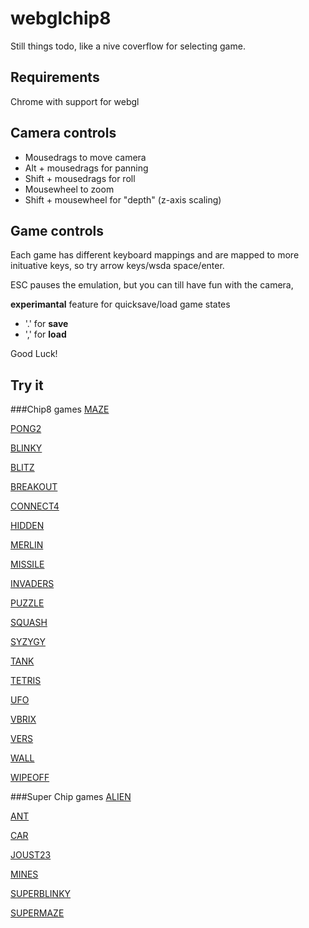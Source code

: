 webglchip8
==========
Still things todo, like a nive coverflow for selecting game.

Requirements
------------
Chrome with support for webgl

Camera controls
---------------
* Mousedrags to move camera
* Alt + mousedrags for panning
* Shift + mousedrags for roll
* Mousewheel to zoom
* Shift + mousewheel for "depth" (z-axis scaling)

Game controls
-------------
Each game has different keyboard mappings and are mapped to more inituative keys, so try arrow keys/wsda space/enter.

ESC pauses the emulation, but you can till have fun with the camera,

**experimantal** feature for quicksave/load game states
* '.' for __save__
* ',' for __load__

Good Luck!

Try it
------

###Chip8 games
[MAZE](http://axelo.github.com/webglchip8/index.html?rom=MAZE)

[PONG2](http://axelo.github.com/webglchip8/index.html?rom=PONG2)

[BLINKY](http://axelo.github.com/webglchip8/index.html?rom=BLINKY)

[BLITZ](http://axelo.github.com/webglchip8/index.html?rom=BLITZ)

[BREAKOUT](http://axelo.github.com/webglchip8/index.html?rom=BREAKOUT)

[CONNECT4](http://axelo.github.com/webglchip8/index.html?rom=CONNECT4)

[HIDDEN](http://axelo.github.com/webglchip8/index.html?rom=HIDDEN)

[MERLIN](http://axelo.github.com/webglchip8/index.html?rom=MERLIN)

[MISSILE](http://axelo.github.com/webglchip8/index.html?rom=MISSILE)

[INVADERS](http://axelo.github.com/webglchip8/index.html?rom=INVADERS)

[PUZZLE](http://axelo.github.com/webglchip8/index.html?rom=PUZZLE)

[SQUASH](http://axelo.github.com/webglchip8/index.html?rom=SQUASH)

[SYZYGY](http://axelo.github.com/webglchip8/index.html?rom=SYZYGY)

[TANK](http://axelo.github.com/webglchip8/index.html?rom=TANK)

[TETRIS](http://axelo.github.com/webglchip8/index.html?rom=TETRIS)

[UFO](http://axelo.github.com/webglchip8/index.html?rom=UFO)

[VBRIX](http://axelo.github.com/webglchip8/index.html?rom=VBRIX)

[VERS](http://axelo.github.com/webglchip8/index.html?rom=VERS)

[WALL](http://axelo.github.com/webglchip8/index.html?rom=WALL)

[WIPEOFF](http://axelo.github.com/webglchip8/index.html?rom=WIPEOFF)

###Super Chip games
[ALIEN](http://axelo.github.com/webglchip8/index.html?rom=ALIEN)

[ANT](http://axelo.github.com/webglchip8/index.html?rom=ANT)

[CAR](http://axelo.github.com/webglchip8/index.html?rom=CAR)

[JOUST23](http://axelo.github.com/webglchip8/index.html?rom=JOUST23)

[MINES](http://axelo.github.com/webglchip8/index.html?rom=MINES)

[SUPERBLINKY](http://axelo.github.com/webglchip8/index.html?rom=SUPERBLINKY)

[SUPERMAZE](http://axelo.github.com/webglchip8/index.html?rom=SUPERMAZE)
